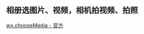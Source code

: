 ## 相册选图片、视频，相机拍视频、拍照

[wx.chooseMedia - 官方](https://developers.weixin.qq.com/miniprogram/dev/api/media/video/wx.chooseMedia.html)
